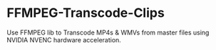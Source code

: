 # FFMPEG-Transcode-Clips
Use FFMPEG lib to Transcode MP4s &amp; WMVs from master files using NVIDIA NVENC hardware acceleration.
